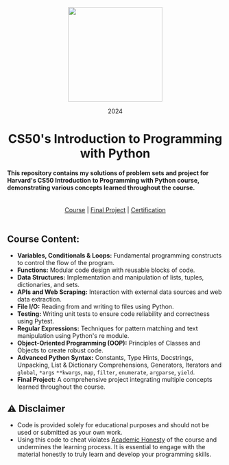  <div align=center>
    <img src="https://upload.wikimedia.org/wikipedia/commons/thumb/c/cc/Harvard_University_coat_of_arms.svg/800px-Harvard_University_coat_of_arms.svg.png" height=220>
    <p> 2024 </p>
    <h1> CS50's Introduction to Programming with Python </h1>
</div>

#### This repository contains my solutions of problem sets and project for Harvard's CS50 Introduction to Programming with Python course, demonstrating various concepts learned throughout the course. 

<br>

<div align=center>
    <a href="https://cs50.harvard.edu/python/2022/">Course</a> |
    <a href="https://github.com/mostafa-ehab22/OLX-Web-Scraper">Final Project</a> |
    <a href="https://certificates.cs50.io/cf88d045-083e-4ee7-b51c-d5b447ea86dd.png?size=A4">Certification</a>
</div>
 
<br>

## Course Content:
- **Variables, Conditionals & Loops:** Fundamental programming constructs to control the flow of the program.
- **Functions:** Modular code design with reusable blocks of code.
- **Data Structures:** Implementation and manipulation of lists, tuples, dictionaries, and sets.
- **APIs and Web Scraping:** Interaction with external data sources and web data extraction.
- **File I/O:** Reading from and writing to files using Python.
- **Testing:** Writing unit tests to ensure code reliability and correctness using Pytest.
- **Regular Expressions:** Techniques for pattern matching and text manipulation using Python's re module.
- **Object-Oriented Programming (OOP):** Principles of Classes and Objects to create robust code.
- **Advanced Python Syntax:** Constants, Type Hints, Docstrings, Unpacking, List & Dictionary Comprehensions, Generators, Iterators and `global`, `*args` `**kwargs`, `map`, `filter`, `enumerate`, `argparse`, `yield`.
- **Final Project:** A comprehensive project integrating multiple concepts learned throughout the course.

## ⚠️ Disclaimer  
- Code is provided solely for educational purposes and should not be used or submitted as your own work.
- Using this code to cheat violates [Academic Honesty](https://cs50.harvard.edu/python/2022/honesty/) of the course and undermines the learning process. It is essential to engage with the material honestly to truly learn and develop your programming skills.
